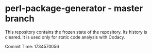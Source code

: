 # perl-package-generator - master branch

This repository contains the frozen state of the repository.
Its history is cleared. It is used only for static code
analysis with Codacy.

Commit Time: 1734570056
